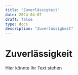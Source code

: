```yaml
---
title: "Zuverlässigkeit"
date: 2024-04-07
draft: false
type: docs
description: "Zuverlässigkeit"
---
```


# Zuverlässigkeit

Hier könnte Ihr Text stehen